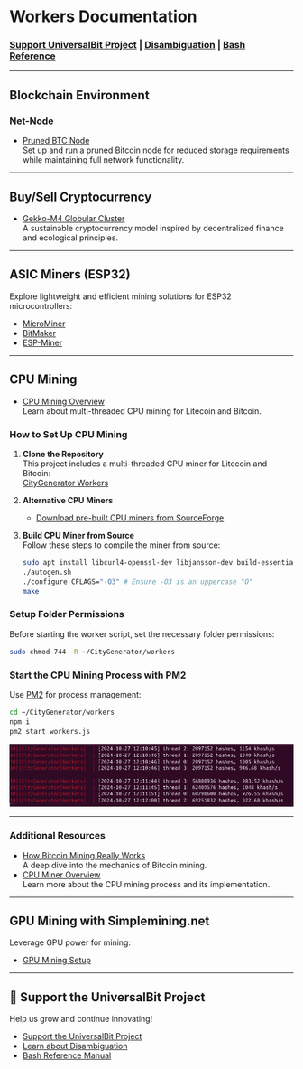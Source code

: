 # Workers Documentation

### [Support UniversalBit Project](https://github.com/universalbit-dev/universalbit-dev/tree/main/support) | [Disambiguation](https://en.wikipedia.org/wiki/Wikipedia:Disambiguation) | [Bash Reference](https://github.com/universalbit-dev/universalbit-dev/tree/main/bash)

---

## Blockchain Environment

### Net-Node  
- [Pruned BTC Node](https://github.com/universalbit-dev/universalbit-dev/tree/main/blockchain/bitcoin)  
  Set up and run a pruned Bitcoin node for reduced storage requirements while maintaining full network functionality.

---

## Buy/Sell Cryptocurrency
- [Gekko-M4 Globular Cluster](https://github.com/universalbit-dev/gekko-m4-globular-cluster)  
  A sustainable cryptocurrency model inspired by decentralized finance and ecological principles.

---

## ASIC Miners (ESP32)
Explore lightweight and efficient mining solutions for ESP32 microcontrollers:
- [MicroMiner](https://github.com/universalbit-dev/esptool/blob/master/README.md)  
- [BitMaker](https://github.com/BitMaker-hub/NerdMiner_v2)  
- [ESP-Miner](https://github.com/skot/ESP-Miner)

---

## CPU Mining
- [CPU Mining Overview](https://bitcoinwiki.org/wiki/cpu-mining)  
  Learn about multi-threaded CPU mining for Litecoin and Bitcoin.

### How to Set Up CPU Mining
1. **Clone the Repository**  
   This project includes a multi-threaded CPU miner for Litecoin and Bitcoin:  
   [CityGenerator Workers](https://github.com/universalbit-dev/CityGenerator/tree/master/workers)

2. **Alternative CPU Miners**  
   - [Download pre-built CPU miners from SourceForge](https://sourceforge.net/projects/cpuminer/files/)

3. **Build CPU Miner from Source**  
   Follow these steps to compile the miner from source:
   ```bash
   sudo apt install libcurl4-openssl-dev libjansson-dev build-essential
   ./autogen.sh
   ./configure CFLAGS="-O3" # Ensure -O3 is an uppercase "O"
   make
   ```

### Setup Folder Permissions
Before starting the worker script, set the necessary folder permissions:
```bash
sudo chmod 744 -R ~/CityGenerator/workers
```

### Start the CPU Mining Process with PM2
Use [PM2](https://pm2.keymetrics.io/docs/usage/quick-start/) for process management:
```bash
cd ~/CityGenerator/workers
npm i
pm2 start workers.js
```

![CityGenerator](https://github.com/universalbit-dev/CityGenerator/blob/master/assets/images/CityGenerator_Workers.png "CityGenerator Workers")

---

### Additional Resources
- [How Bitcoin Mining Really Works](https://www.freecodecamp.org/news/how-bitcoin-mining-really-works-38563ec38c87/)  
  A deep dive into the mechanics of Bitcoin mining.
- [CPU Miner Overview](https://github.com/universalbit-dev/CityGenerator/blob/master/workers/workers.md)  
  Learn more about the CPU mining process and its implementation.
---

## GPU Mining with Simplemining.net
Leverage GPU power for mining:
- [GPU Mining Setup](https://github.com/universalbit-dev/universalbit-dev/tree/main/blockchain)

---

## 📢 Support the UniversalBit Project
Help us grow and continue innovating!  
- [Support the UniversalBit Project](https://github.com/universalbit-dev/universalbit-dev/tree/main/support)  
- [Learn about Disambiguation](https://en.wikipedia.org/wiki/Wikipedia:Disambiguation)  
- [Bash Reference Manual](https://www.gnu.org/software/bash/manual/)

